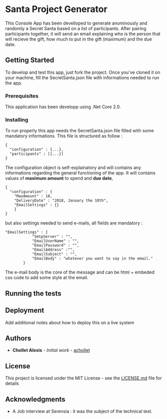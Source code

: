 # Santa Project Generator

This Console App has been develloped to generate anominously and randomly a Secret Santa based on a list of participants. After pairing participants together, it will send an email explaining who is the person that will recieve the gift, how much to put in the gift (maximum) and the due date.

## Getting Started

To develop and test this app, just fork the project. Once you've cloned it on your machine, fill the SecretSanta.json file with informations needed to run the app.

### Prerequisites

This application has been developp using .Net Core 2.0.

### Installing

To run properly this app needs the SecretSanta.json file filled with some mandatory informations. This file is structured as follow :

```
{
  "configuration" : {...},
  "participants" : [{...}]
}
```
The configuration object is self-explainatory and will contains any informations regarding the general functioning of the app. It will contains values of **maximum amount** to spend and **due date**, 

```
{
  "configuration" : {
    "MaxAmount" : 10,
    "DeliveryDate" : "2018, January the 10th",
    "EmailSettings" : {}
    }
}
```

but also settings needed to send e-mails, all fields are mandatory :

```
"EmailSettings" : {
            "SmtpServer" : "",
            "EmailUserName" : "",
            "EmailPassword" : "",
            "EmailAddress" :"", 
            "EmailSubject" : "",
            "EmailBody" : "whatever you want to say in the email."
        }
```

The e-mail body is the core of the message and can be html + embeded css code to add some style at the email.

## Running the tests




## Deployment

Add additional notes about how to deploy this on a live system

## Authors

* **Chollet Alexis** - *Initial work* - [achollet](https://github.com/achollet)

## License

This project is licensed under the MIT License - see the [LICENSE.md](LICENSE.md) file for details

## Acknowledgments

* A Job interview at Serensia : it was the subject of the technical test.
